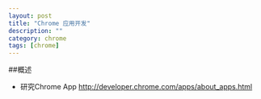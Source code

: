 ```yaml
---
layout: post
title: "Chrome 应用开发"
description: ""
category: chrome
tags: [chrome]
--- 
```

##概述

- 研究Chrome App <http://developer.chrome.com/apps/about_apps.html>